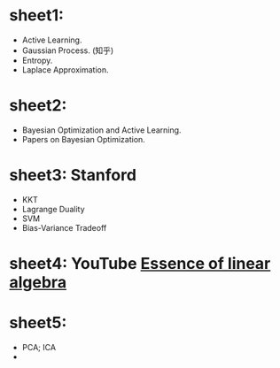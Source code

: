# sheet1:
- Active Learning.
- Gaussian Process. (知乎)
- Entropy.
- Laplace Approximation.

# sheet2:
- Bayesian Optimization and Active Learning.
- Papers on Bayesian Optimization.

# sheet3: Stanford
- KKT
- Lagrange Duality
- SVM
- Bias-Variance Tradeoff

# sheet4: YouTube [Essence of linear algebra](https://www.youtube.com/playlist?list=PLZHQObOWTQDPD3MizzM2xVFitgF8hE_abhttps://www.youtube.com/playlist?list=PLZHQObOWTQDPD3MizzM2xVFitgF8hE_ab)

# sheet5:

- PCA; ICA
- 